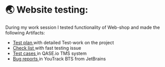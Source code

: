 # 🌏 Website testing:
During my work session I tested functionality of Web-shop and made the following Artifacts:
- <a href="https://docs.google.com/spreadsheets/d/1JV6JCVNW-v_RHxaPr8NVzRrMOIBuhQXU/edit#gid=783151249" title="testplan" alt="testplan"> Test plan </a> with detailed Test-work on the project 
- <a href="https://docs.google.com/spreadsheets/d/1LC1so_KK8rQLjlEaigyJjv4LHEsEvkir/edit#gid=530666666" title="checklist" alt="checklist"> Check list </a> with fast testing issue
- <a href="https://drive.google.com/file/d/1ITn-TJe3iYMxhcyRPCh_SJOaWl9YhTiU/view?usp=sharing" title="testcase" alt="testcase"> Test cases </a> in QASE.io TMS system
- <a href="https://drive.google.com/file/d/1hZex5ADhFs5ns-8lXb_tclXA5rcrAmMY/view?usp=sharing" title="bugreport" alt="bugreport"> Bug reports </a> in YouTrack BTS from JetBrains 